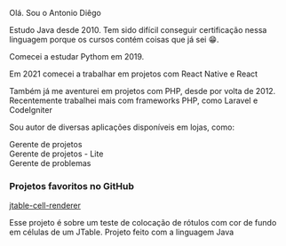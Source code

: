 Olá. Sou o Antonio Diêgo

Estudo Java desde 2010. Tem sido difícil conseguir certificação nessa linguagem porque os cursos contém coisas que já sei 😁.

Comecei a estudar Pythom em 2019.

Em 2021 comecei a trabalhar em projetos com React Native e React

Também já me aventurei em projetos com PHP, desde por volta de 2012. Recentemente trabalhei mais com frameworks PHP, como Laravel e CodeIgniter

Sou autor de diversas aplicações disponíveis em lojas, como:

Gerente de projetos <br/>
Gerente de projetos - Lite <br/>
Gerente de problemas 



### Projetos favoritos no GitHub

<a href="https://github.com/antoniodiego/jtable-cell-rendereer">jtable-cell-renderer</a>

  
Esse projeto é sobre um teste de colocação de rótulos com cor de fundo em células de um JTable. Projeto feito com a linguagem Java

